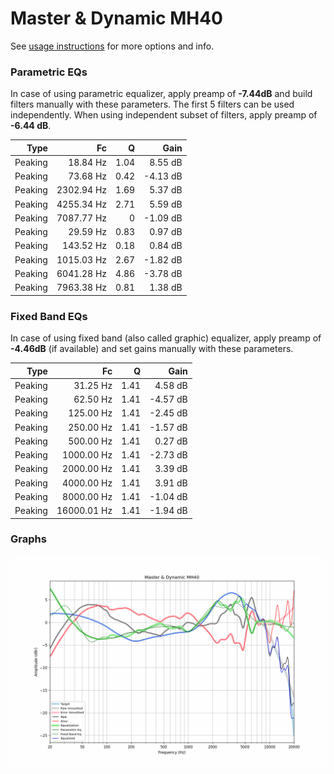 # Master & Dynamic MH40
See [usage instructions](https://github.com/jaakkopasanen/AutoEq#usage) for more options and info.

### Parametric EQs
In case of using parametric equalizer, apply preamp of **-7.44dB** and build filters manually
with these parameters. The first 5 filters can be used independently.
When using independent subset of filters, apply preamp of **-6.44 dB**.

| Type    | Fc         |    Q | Gain     |
|--------:|-----------:|-----:|---------:|
| Peaking | 18.84 Hz   | 1.04 | 8.55 dB  |
| Peaking | 73.68 Hz   | 0.42 | -4.13 dB |
| Peaking | 2302.94 Hz | 1.69 | 5.37 dB  |
| Peaking | 4255.34 Hz | 2.71 | 5.59 dB  |
| Peaking | 7087.77 Hz | 0    | -1.09 dB |
| Peaking | 29.59 Hz   | 0.83 | 0.97 dB  |
| Peaking | 143.52 Hz  | 0.18 | 0.84 dB  |
| Peaking | 1015.03 Hz | 2.67 | -1.82 dB |
| Peaking | 6041.28 Hz | 4.86 | -3.78 dB |
| Peaking | 7963.38 Hz | 0.81 | 1.38 dB  |

### Fixed Band EQs
In case of using fixed band (also called graphic) equalizer, apply preamp of **-4.46dB**
(if available) and set gains manually with these parameters.

| Type    | Fc          |    Q | Gain     |
|--------:|------------:|-----:|---------:|
| Peaking | 31.25 Hz    | 1.41 | 4.58 dB  |
| Peaking | 62.50 Hz    | 1.41 | -4.57 dB |
| Peaking | 125.00 Hz   | 1.41 | -2.45 dB |
| Peaking | 250.00 Hz   | 1.41 | -1.57 dB |
| Peaking | 500.00 Hz   | 1.41 | 0.27 dB  |
| Peaking | 1000.00 Hz  | 1.41 | -2.73 dB |
| Peaking | 2000.00 Hz  | 1.41 | 3.39 dB  |
| Peaking | 4000.00 Hz  | 1.41 | 3.91 dB  |
| Peaking | 8000.00 Hz  | 1.41 | -1.04 dB |
| Peaking | 16000.01 Hz | 1.41 | -1.94 dB |

### Graphs
![](./Master%20&%20Dynamic%20MH40.png)